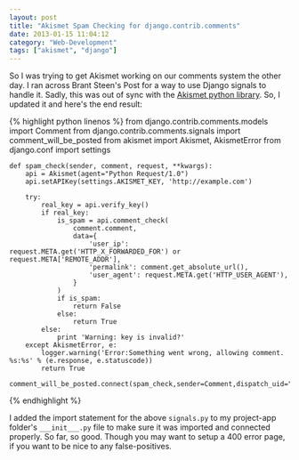 ```yaml
---
layout: post
title: "Akismet Spam Checking for django.contrib.comments"
date: 2013-01-15 11:04:12
category: "Web-Development"
tags: ["akismet", "django"]
---
```


So I was trying to get Akismet working on our comments system the other day. I ran across Brant Steen's Post for a way to use Django signals to handle it. Sadly, this was out of sync with the [Akismet python library](http://www.voidspace.org.uk/python/akismet_python.html). So, I updated it and here's the end result:

{% highlight python linenos %}
    from django.contrib.comments.models import Comment
    from django.contrib.comments.signals import comment_will_be_posted
    from akismet import Akismet, AkismetError
    from django.conf import settings

    def spam_check(sender, comment, request, **kwargs):
        api = Akismet(agent="Python Request/1.0")
        api.setAPIKey(settings.AKISMET_KEY, 'http://example.com')

        try:
            real_key = api.verify_key()
            if real_key:
                is_spam = api.comment_check(
                    comment.comment, 
                    data={
                        'user_ip': request.META.get('HTTP_X_FORWARDED_FOR') or request.META['REMOTE_ADDR'], 
                        'permalink': comment.get_absolute_url(),
                        'user_agent': request.META.get('HTTP_USER_AGENT'),
                    }
                )
                if is_spam:
                    return False
                else:
                    return True
            else:
                print 'Warning: key is invalid?'
        except AkismetError, e:
            logger.warning('Error:Something went wrong, allowing comment. %s:%s' % (e.response, e.statuscode))
            return True

    comment_will_be_posted.connect(spam_check,sender=Comment,dispatch_uid="comment_spam_check_akismet")
{% endhighlight %}

I added the import statement for the above `signals.py` to my project-app folder's `___init___.py` file to make sure it was imported and connected properly. So far, so good. Though you may want to setup a 400 error page, if you want to be nice to any false-positives.
